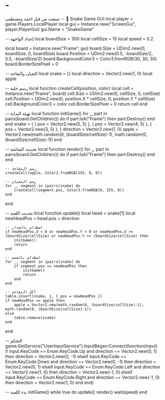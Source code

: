 # -
صنعت من قبل احمد ومصطفى 
-- 🐍 Snake Game GUI
local player = game.Players.LocalPlayer
local gui = Instance.new("ScreenGui", player.PlayerGui)
gui.Name = "SnakeGame"

-- إعداد الواجهة
local boardSize = 300
local cellSize = 15
local speed = 0.2

local board = Instance.new("Frame", gui)
board.Size = UDim2.new(0, boardSize, 0, boardSize)
board.Position = UDim2.new(0.5, -boardSize/2, 0.5, -boardSize/2)
board.BackgroundColor3 = Color3.fromRGB(30, 30, 30)
board.BorderSizePixel = 0

-- الثعبان والتفاحة
local snake = {}
local direction = Vector2.new(1, 0)
local apple

-- رسم خلية
local function createCell(position, color)
	local cell = Instance.new("Frame", board)
	cell.Size = UDim2.new(0, cellSize, 0, cellSize)
	cell.Position = UDim2.new(0, position.X * cellSize, 0, position.Y * cellSize)
	cell.BackgroundColor3 = color
	cell.BorderSizePixel = 0
	return cell
end

-- تهيئة البداية
local function initGame()
	for _, part in pairs(board:GetChildren()) do
		if part:IsA("Frame") then part:Destroy() end
	end
	snake = {
		{ pos = Vector2.new(5, 5) },
		{ pos = Vector2.new(4, 5) },
		{ pos = Vector2.new(3, 5) },
	}
	direction = Vector2.new(1, 0)
	apple = Vector2.new(math.random(0, (boardSize/cellSize)-1), math.random(0, (boardSize/cellSize)-1))
end

-- تحديث الشاشة
local function render()
	for _, part in pairs(board:GetChildren()) do
		if part:IsA("Frame") then part:Destroy() end
	end

	-- رسم التفاحة
	createCell(apple, Color3.fromRGB(255, 0, 0))

	-- رسم الثعبان
	for _, segment in ipairs(snake) do
		createCell(segment.pos, Color3.fromRGB(0, 255, 0))
	end
end

-- تحديث اللعبة
local function update()
	local head = snake[1]
	local newHeadPos = head.pos + direction

	-- اصطدام بالجدار
	if newHeadPos.X < 0 or newHeadPos.Y < 0 or newHeadPos.X >= (boardSize/cellSize) or newHeadPos.Y >= (boardSize/cellSize) then
		initGame()
		return
	end

	-- اصطدام بالجسم
	for _, segment in ipairs(snake) do
		if segment.pos == newHeadPos then
			initGame()
			return
		end
	end

	-- أكل التفاحة
	table.insert(snake, 1, { pos = newHeadPos })
	if newHeadPos == apple then
		apple = Vector2.new(math.random(0, (boardSize/cellSize)-1), math.random(0, (boardSize/cellSize)-1))
	else
		table.remove(snake)
	end
end

-- التحكم
game:GetService("UserInputService").InputBegan:Connect(function(input)
	if input.KeyCode == Enum.KeyCode.Up and direction ~= Vector2.new(0, 1) then
		direction = Vector2.new(0, -1)
	elseif input.KeyCode == Enum.KeyCode.Down and direction ~= Vector2.new(0, -1) then
		direction = Vector2.new(0, 1)
	elseif input.KeyCode == Enum.KeyCode.Left and direction ~= Vector2.new(1, 0) then
		direction = Vector2.new(-1, 0)
	elseif input.KeyCode == Enum.KeyCode.Right and direction ~= Vector2.new(-1, 0) then
		direction = Vector2.new(1, 0)
	end
end)

-- بدء اللعبة
initGame()
while true do
	update()
	render()
	wait(speed)
end
